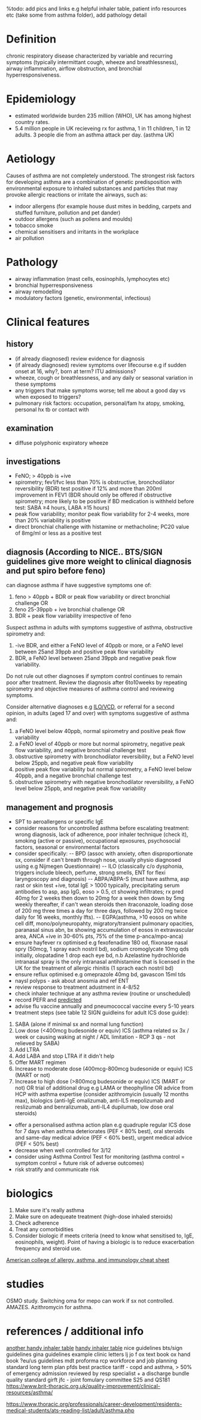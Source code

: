 %todo: add pics and links e.g helpful inhaler table, patient info resources etc (take  some from asthma folder), add pathology detail

# Definition

chronic respiratory disease characterized by variable and recurring symptoms (typically intermittant cough, wheeze and breathlessness), airway inflammation, airflow obstruction, and bronchial hyperresponsiveness.

# Epidemiology

- estimated worldwide burden 235 million (WHO), UK has among highest country rates.
- 5.4 million people in UK recieveing rx for asthma, 1 in 11 children, 1 in 12 adults. 3 people die from an asthma attack per day. (asthma UK)

# Aetiology

Causes of asthma are not completely understood. The strongest risk factors for developing asthma are a combination of genetic predisposition with environmental exposure to inhaled substances and particles that may provoke allergic reactions or irritate the airways, such as:

- indoor allergens (for example house dust mites in bedding, carpets and stuffed furniture, pollution and pet dander)
- outdoor allergens (such as pollens and moulds)
- tobacco smoke
- chemical sensitisers and irritants in the workplace
- air pollution

# Pathology

- airway inflammation (mast cells, eosinophils, lymphocytes etc)
- bronchial hyperresponsiveness
- airway remodelling
- modulatory factors (genetic, environmental, infectious)

# Clinical features

## history

- (if already diagnosed) review evidence for diagnosis
- (if already diagnosed) review symptoms over lifecourse e.g if sudden onset at 16, why?, born at term? ITU admissions? 
- wheeze, cough or breathlessness, and any daily or seasonal variation in these symptoms 
- any triggers that make symptoms worse; tell me about a good day vs when exposed to triggers?
- pulmonary risk factors: occupation, personal/fam hx atopy, smoking, personal hx tb or contact with

## examination

- diffuse polyphonic expiratory wheeze

## investigations

- FeNO; > 40ppb is +ive
- spirometry; fev1/fvc less than 70% is obstructive, bronchodilator reversibility (BDR) test positive if 12% and more than 200ml improvement in FEV1 (BDR should only be offered if obstructive spirometry; more likely to be positive if BD
medication is withheld before test: SABA ≥4 hours, LABA ≥15 hours)
- peak flow variability; monitor peak flow variability for 2-4 weeks, more than 20% variability is positive
- direct bronchial challenge with histamine or methacholine; PC20 value of 8mg/ml or less as a positive test

## diagnosis (According to NICE.. BTS/SIGN guidelines give more weight to clinical diagnosis and put spiro before feno)

can diagnose asthma if have suggestive symptoms one of:
1. feno > 40ppb + BDR or peak flow variability or direct bronchial challenge OR
2. feno 25-39ppb + ive bronchial challenge OR
3. BDR + peak flow variability irrespective of feno

Suspect asthma in adults with symptoms suggestive of asthma, obstructive spirometry and: 
1. -ive BDR, and either a FeNO level of 40ppb or more, or a FeNO level between 25and 39ppb and positive peak flow variability
2. BDR, a FeNO level between 25and 39ppb and negative peak flow variability. 

Do not rule out other diagnoses if symptom control continues to remain poor after treatment. Review the diagnosis after 6to10weeks by repeating spirometry and objective measures of asthma control and reviewing symptoms. 

Consider alternative diagnoses e.g [ILO/VCD](https://www.evidencio.com/models/show/1831), or referral for a second opinion, in adults (aged 17 and over) with symptoms suggestive of asthma and: 
1. a FeNO level below 40ppb, normal spirometry and positive peak flow variability
2. a FeNO level of 40ppb or more but normal spirometry, negative peak flow variability, and negative bronchial challenge test
3. obstructive spirometry with bronchodilator reversibility, but a FeNO level below 25ppb, and negative peak flow variability
4. positive peak flow variability but normal spirometry, a FeNO level below 40ppb, and a negative bronchial challenge test
5. obstructive spirometry with negative bronchodilator reversibility, a FeNO level below 25ppb, and negative peak flow variability 

## management and prognosis

- SPT to aeroallergens or specific IgE 
- consider reasons for uncontrolled asthma before escalating treatment: wrong diagnosis, lack of adherence, poor inhaler technique (check it), smoking (active or passive), occupational epxosures, psychosocial factors, seasonal or environmental factors
- consider specifically: 
-- BPD (assoc with anxiety, often disproportionate sx, consider if can't breath through nose, usually physio diagnosed using e.g Nijmegen Questionnaire) 
-- ILO (classically c/o dysphonia, triggers include bleech, perfume, strong smells, ENT for flexi laryngoscopy and diagnosis) 
-- ABPA/ABPA-S (must have asthma, asp rast or skin test +ive, total IgE > 1000 typically, precipitating serum antibodies to asp, asp IgG, eoso > 0.5, ct showing infiltrates; rx pred 40mg for 2 weeks then down to 20mg for a week then down by 5mg weekly thereafter, if can't wean steroids then itraconazole, loading dose of 200 mg three times a day for three days, followed by 200 mg twice daily for 16 weeks, monthly lfts).
-- EGPA(asthma, >10 eosos on white cell diff, mono/polyneuropahty, migratory/transient pulmonary opacities, paranasal sinus abn, bx showing accumulation of eosos in extravascular area, ANCA +ive in 30-60% pts, 75% of the time p-anca/mpo-anca)
- ensure hayfever rx optimised e.g fexofenadine 180 od, flixonase nasal spry (50mcg, 1 spray each nostril bd), sodium cromoglycate 10mg qds initially, olopatadine  1 drop each eye bd, n.b Azelastine hydrochloride intranasal spray is the only intranasal antihistamine that is licensed in the UK for the treatment of allergic rhinitis (1 sprach each nostril bd)
- ensure reflux optimised e.g omeprazole 40mg bd, gavascon 15ml tds
- naysl polyps - ask about anosmia and ref ENT
- review response to treatment adustment in 4-8/52
- check inhaler technique at any asthma review (routine or unscheduled)
- record PEFR and [predicted](https://www.mdcalc.com/estimated-expected-peak-expiratory-flow-peak-flow)
- advise flu vaccine annually and pneumococcal vaccine every 5-10 years
- treatment steps (see table 12 SIGN guidleins for adult ICS dose guide): 
1. SABA (alone if minimal sx and normal lung function)
2. Low dose (<400mcg budesonide or equiv) ICS (asthma related sx 3x / week or causing waking at night / ADL limitation - RCP 3 qs - not relieved by SABA)
3. Add LTRA
4. Add LABA and stop LTRA if it didn't help
5. Offer MART regimen
6. Increase to moderate dose (400mcg-800mcg budesonide or equiv) ICS (MART or not)
7. Increase to high dose (>800mcg budesonide or equiv) ICS (MART or not) OR trial of additional drug e.g LAMA or theophylline OR advice from HCP with asthma expertise (consider azithromyicin (usually 12 months max), biologics (anti-IgE omalizumab, anti-IL5 mepolizumab and reslizumab and benralizumab, anti-IL4 dupilumab, low dose oral steroids)  
- offer a personalised asthma action plan e.g quadruple regular ICS dose for 7 days when asthma deteriorates (PEF < 80% best), oral steroids and same-day medical advice (PEF < 60% best), urgent medical advice (PEF < 50% best)
- decrease when well controlled for 3/12
- consider using Asthma Control Test for monitoring (asthma control = symptom control + future risk of adverse outcomes)
- risk stratify and communicate risk 
 
# biologics

1. Make sure it's really asthma
2. Make sure on adequeate treatment (high-dose inhaled steroids)
3. Check adherence
4. Treat any comorbidities
5. Consider biologic if meets criteria (need to know what sensitised to, IgE, eosinophils, weight). Point of having a biologic is to reduce exacerbation frequency and steroid use.

[American college of allergy, asthma, and immunology cheat sheet](https://college.acaai.org/wp-content/uploads/2021/10/biologics-cheat-sheet.pdf)

# studies

OSMO study. Switching oma for mepo can work if sx not controlled.
AMAZES. Azithromycin for asthma.

# references / additional info
[another handy inhaler table](https://www.nlg.nhs.uk/content/uploads/2021/12/Adult_Asthma_Pathway_2015_NEW.pdf)
[handy inhaler table](https://www.nice.org.uk/guidance/ng80/resources/inhaled-corticosteroid-doses-pdf-4731528781)
nice guidelines
bts/sign guidelines
gina guidelines
example clinic letters
lj
jo f
ox text book
ox hand book
?eu/us guidelines
mdt proforma
rcp workforce and job planning standard
long term plan
pfds
best practice tariff - copd and asthma, > 50% of emergency admission reviewed by resp specialist + a discharge bundle
quality standard
girft 
jfc - joint fomulary committee
S25 and QS181
https://www.brit-thoracic.org.uk/quality-improvement/clinical-resources/asthma/

https://www.thoracic.org/professionals/career-development/residents-medical-students/ats-reading-list/adult/asthma.php
